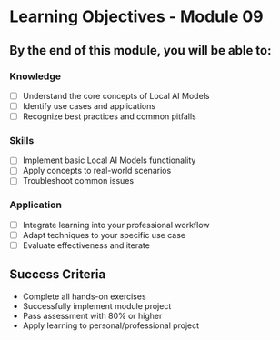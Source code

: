 # Learning Objectives - Module 09

## By the end of this module, you will be able to:

### Knowledge
- [ ] Understand the core concepts of Local AI Models
- [ ] Identify use cases and applications
- [ ] Recognize best practices and common pitfalls

### Skills
- [ ] Implement basic Local AI Models functionality
- [ ] Apply concepts to real-world scenarios
- [ ] Troubleshoot common issues

### Application
- [ ] Integrate learning into your professional workflow
- [ ] Adapt techniques to your specific use case
- [ ] Evaluate effectiveness and iterate

## Success Criteria
- Complete all hands-on exercises
- Successfully implement module project
- Pass assessment with 80% or higher
- Apply learning to personal/professional project
